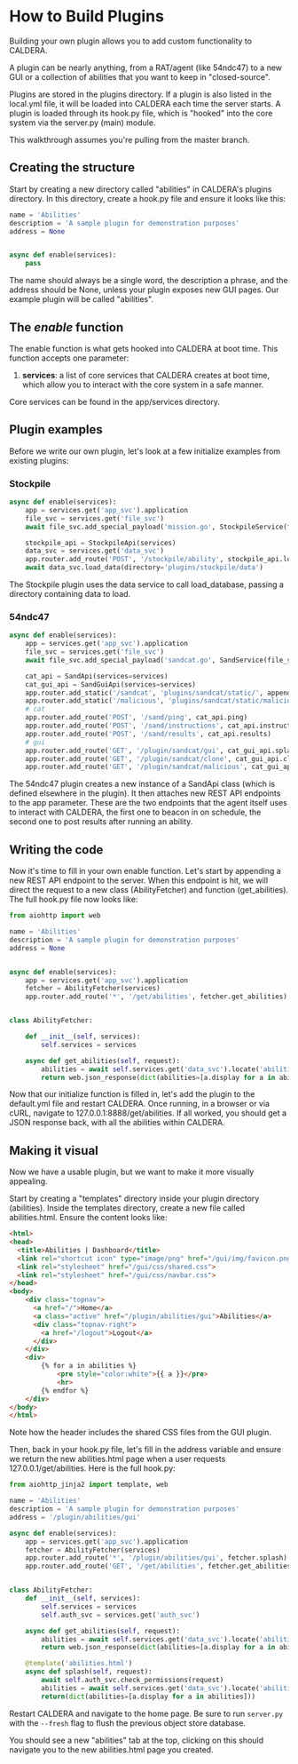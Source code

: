 How to Build Plugins
================

Building your own plugin allows you to add custom functionality to CALDERA. 

A plugin can be nearly anything, from a RAT/agent (like 54ndc47) to a new GUI or a collection of abilities that you want to keep in "closed-source". 

Plugins are stored in the plugins directory. If a plugin is also listed in the local.yml file, it will be loaded into CALDERA each time the server starts. A plugin is loaded through its hook.py file, which is "hooked" into the core system via the server.py (main) module.

This walkthrough assumes you're pulling from the master branch.

## Creating the structure

Start by creating a new directory called "abilities" in CALDERA's plugins directory. In this directory, create a hook.py file and ensure it looks like this:
```python
name = 'Abilities'
description = 'A sample plugin for demonstration purposes'
address = None


async def enable(services):
    pass
```

The name should always be a single word, the description a phrase, and the address should be None, unless your plugin exposes new GUI pages. Our example plugin will be called "abilities".

## The _enable_ function

The enable function is what gets hooked into CALDERA at boot time. This function accepts one parameter:

1. **services**: a list of core services that CALDERA creates at boot time, which allow you to interact with the core system in a safe manner. 

Core services can be found in the app/services directory.

## Plugin examples

Before we write our own plugin, let's look at a few initialize examples from existing plugins:

### Stockpile
```python 
async def enable(services):
    app = services.get('app_svc').application
    file_svc = services.get('file_svc')
    await file_svc.add_special_payload('mission.go', StockpileService(file_svc).dynamically_compile)

    stockpile_api = StockpileApi(services)
    data_svc = services.get('data_svc')
    app.router.add_route('POST', '/stockpile/ability', stockpile_api.load_ability)
    await data_svc.load_data(directory='plugins/stockpile/data')
```

The Stockpile plugin uses the data service to call load_database, passing a directory containing data to load.

### 54ndc47
```python
async def enable(services):
    app = services.get('app_svc').application
    file_svc = services.get('file_svc')
    await file_svc.add_special_payload('sandcat.go', SandService(file_svc).dynamically_compile)

    cat_api = SandApi(services=services)
    cat_gui_api = SandGuiApi(services=services)
    app.router.add_static('/sandcat', 'plugins/sandcat/static/', append_version=True)
    app.router.add_static('/malicious', 'plugins/sandcat/static/malicious', append_version=True)
    # cat
    app.router.add_route('POST', '/sand/ping', cat_api.ping)
    app.router.add_route('POST', '/sand/instructions', cat_api.instructions)
    app.router.add_route('POST', '/sand/results', cat_api.results)
    # gui
    app.router.add_route('GET', '/plugin/sandcat/gui', cat_gui_api.splash)
    app.router.add_route('GET', '/plugin/sandcat/clone', cat_gui_api.clone_new_site)
    app.router.add_route('GET', '/plugin/sandcat/malicious', cat_gui_api.malicious)

```

The 54ndc47 plugin creates a new instance of a SandApi class (which is defined elsewhere in the plugin). It then attaches new REST API endpoints to the app parameter. These are the two endpoints that the agent itself uses to interact with CALDERA, the first one to beacon in on schedule, the second one to post results after running an ability. 

## Writing the code

Now it's time to fill in your own enable function. Let's start by appending a new REST API endpoint to the server. When this endpoint is hit, we will direct the request to a new class (AbilityFetcher) and function (get_abilities). The full hook.py file now looks like:
```python
from aiohttp import web

name = 'Abilities'
description = 'A sample plugin for demonstration purposes'
address = None


async def enable(services):
    app = services.get('app_svc').application
    fetcher = AbilityFetcher(services)
    app.router.add_route('*', '/get/abilities', fetcher.get_abilities)


class AbilityFetcher:

    def __init__(self, services):
        self.services = services

    async def get_abilities(self, request):
        abilities = await self.services.get('data_svc').locate('abilities')
        return web.json_response(dict(abilities=[a.display for a in abilities]))
```

Now that our initialize function is filled in, let's add the plugin to the default.yml file and restart CALDERA. Once running, in a browser or via cURL, navigate to 127.0.0.1:8888/get/abilities. If all worked, you should get a JSON response back, with all the abilities within CALDERA. 

## Making it visual

Now we have a usable plugin, but we want to make it more visually appealing. 

Start by creating a "templates" directory inside your plugin directory (abilities). Inside the templates directory, create a new file called abilities.html. Ensure the content looks like:
```html
<html>
<head>
  <title>Abilities | Dashboard</title>
  <link rel="shortcut icon" type="image/png" href="/gui/img/favicon.png"/>
  <link rel="stylesheet" href="/gui/css/shared.css">
  <link rel="stylesheet" href="/gui/css/navbar.css">
</head>
<body>
    <div class="topnav">
      <a href="/">Home</a>
      <a class="active" href="/plugin/abilities/gui">Abilities</a>
      <div class="topnav-right">
        <a href="/logout">Logout</a>
      </div>
    </div>
    <div>
        {% for a in abilities %}
            <pre style="color:white">{{ a }}</pre>
            <hr>
        {% endfor %}
    </div>
</body>
</html>
```

Note how the header includes the shared CSS files from the GUI plugin. 

Then, back in your hook.py file, let's fill in the address variable and ensure we return the new abilities.html page when a user requests 127.0.0.1/get/abilities. Here is the full hook.py:

```python
from aiohttp_jinja2 import template, web

name = 'Abilities'
description = 'A sample plugin for demonstration purposes'
address = '/plugin/abilities/gui'

async def enable(services):
    app = services.get('app_svc').application
    fetcher = AbilityFetcher(services)
    app.router.add_route('*', '/plugin/abilities/gui', fetcher.splash)
    app.router.add_route('GET', '/get/abilities', fetcher.get_abilities)


class AbilityFetcher:
    def __init__(self, services):
        self.services = services
        self.auth_svc = services.get('auth_svc')

    async def get_abilities(self, request):
        abilities = await self.services.get('data_svc').locate('abilities')
        return web.json_response(dict(abilities=[a.display for a in abilities]))

    @template('abilities.html')
    async def splash(self, request):
        await self.auth_svc.check_permissions(request)
        abilities = await self.services.get('data_svc').locate('abilities')
        return(dict(abilities=[a.display for a in abilities]))
```
Restart CALDERA and navigate to the home page. Be sure to run ```server.py```
with the ```--fresh``` flag to flush the previous object store database. 

You should see a new "abilities" tab at the top, clicking on this should navigate you to the new abilities.html page you created. 